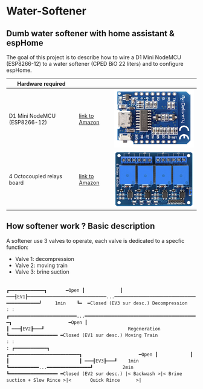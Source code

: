 # Water-Softener
## Dumb water softener with home assistant & espHome

The goal of this project is to describe how to wire a D1 Mini NodeMCU (ESP8266-12) to a water softener (CPED BiO 22 liters) and to configure espHome.

| Hardware required  |  |  |
| ------------- | ------------- | ------------- |
| D1 Mini NodeMCU (ESP8266-12)  | [link to Amazon](https://www.amazon.fr/gp/product/B01N9RXGHY/ref=pe_3044141_189395771_pd_te_s_qp_im?_encoding=UTF8&pd_rd_i=B01N9RXGHY&pd_rd_r=AZ70N9HMVFQYPZTPVFX5&pd_rd_w=o2N3j&pd_rd_wg=VCi3Y)  | ![](https://github.com/tom34/Water-Softener/blob/33341fb78fcdb5e3516713293c75eb1e442d207a/pics-small/NodeMCU%20-%20D1%20Mini-XS.png)|
| 4 Octocoupled relays board  | [link to Amazon](https://www.amazon.fr/gp/product/B078Q8S9S9/ref=ppx_yo_dt_b_search_asin_title?ie=UTF8&psc=1) | ![](https://github.com/tom34/Water-Softener/blob/c4f95d90308fbb6db4f89fb76a1948137767a7ac/pics-small/4%20relays%20module-XS.png)|

## How softener work ? Basic description 

A softener use 3 valves to operate, each valve is dedicated to a specfic function:
* Valve 1: decompression
* Valve 2: moving train
* Valve 3: brine suction


`                                                                                  ┏━━━━━━━━━━━━━┓       ━Open
                                                                                   ┃             ┃
 ━━━┫EV1┣━━━━━━━━━━━━━━━━━━━━━━━━━━━━━...━━━━━━━━━━━━━━━━━━━━━━━━━━━━━━━━━━━━━━━━━━┛     1min    ┗━  ━Closed (EV3 sur desc.)
     Decompression                                                                 :
                                                                                   : 
            ┏━━━━━━━━━━━━━━━━━━━━━━━━━...━━━━━━━━━━━━━━━━━━━━━━━━━━━━━━━━━━━━━━━━━━┓                     ━Open
            ┃                                                                      ┃
 ━━━┫EV2┣━━━┛                               Regeneration                           ┗━━━━━━━━━━━━━━━━━━ ━Closed (EV1 sur desc.)
     Moving Train                                                                  :
            :                                                                      :
            ┏━━━━━━━━━━━━┓                              ┏━━━━━━━━━━━━━━━━━━━━━━━━━━┓                     ━Open
            ┃            ┃                              ┃                          ┃
 ━━━┫EV3┣━━━┛    1min    ┗━━━━━━━━━━━...━━━━━━━━━━━━━━━━┛           2min           ┗━━━━━━━━━━━━━━━━━━ ━Closed (EV2 sur desc.)
            |< Backwash >|< Brine suction + Slow Rince >|<       Quick Rince      >|   
`

